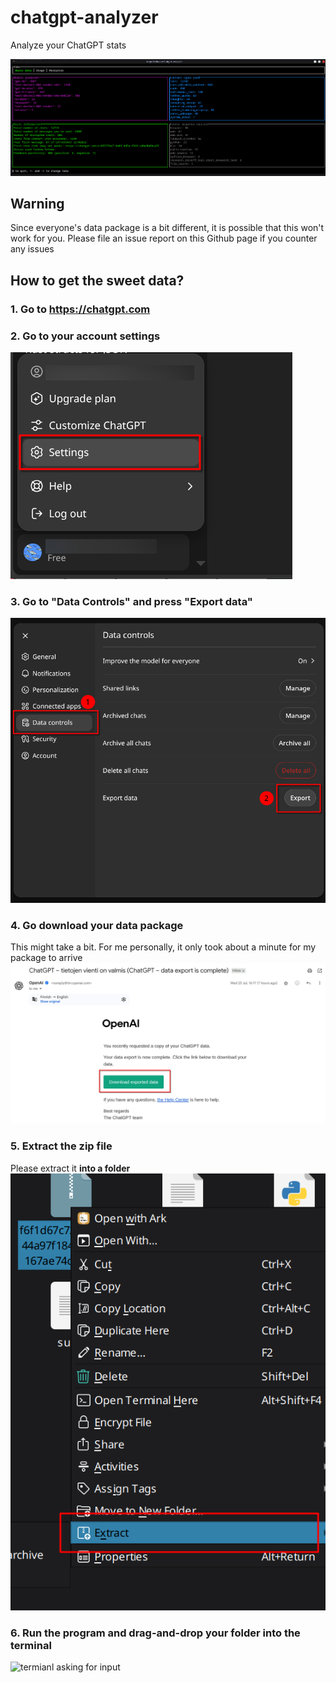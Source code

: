 # chatgpt-analyzer
Analyze your ChatGPT stats 

![the software](.github/imgs/screenshot_data.png)

## Warning
Since everyone's data package is a bit different, it is possible that this won't work for you. Please file an issue report on this Github page if you counter any issues

## How to get the sweet data?
### 1. Go to https://chatgpt.com

### 2. Go to your account settings
![account settings prompt bottom left](.github/imgs/chatgpt_acc.png)

### 3. Go to "Data Controls" and press "Export data"
![account settings data control tab active pressing "export" button](.github/imgs/chatgpt_download.png)

### 4. Go download your data package
This might take a bit. For me personally, it only took about a minute for my package to arrive
![Email from OpenAPI containing your data package and a button to where to download it](.github/imgs/email_download.png)

### 5. Extract the zip file
Please extract it **into a folder**
![right click context menu hovering on extract archive button](.github/imgs/file_extract.png)

### 6. Run the program and drag-and-drop your folder into the terminal
![termianl asking for input](.github/imgs/command_prompt.png.png)


